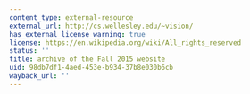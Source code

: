 ```yaml
---
content_type: external-resource
external_url: http://cs.wellesley.edu/~vision/
has_external_license_warning: true
license: https://en.wikipedia.org/wiki/All_rights_reserved
status: ''
title: archive of the Fall 2015 website
uid: 98db7df1-4aed-453e-b934-37b8e030b6cb
wayback_url: ''
---
```

